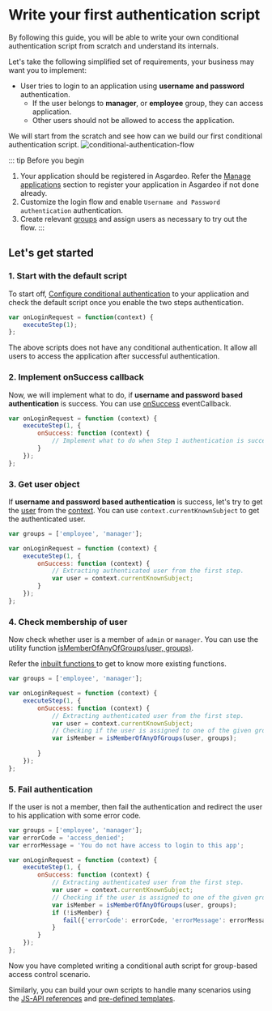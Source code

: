 # Write your first authentication script

By following this guide, you will be able to write your own conditional authentication script from scratch and understand its internals.

Let's take the following simplified set of requirements, your business may want you to implement:

- User tries to login to an application using **username and password** authentication.
  - If the user belongs to **manager**, or **employee** group, they can access application.
  - Other users should not be allowed to access the application.                                                           

We will start from the scratch and see how can we build our first conditional authentication script.
<img :src="$withBase('/assets/img/guides/conditional-auth/conditional-auth-flow-diagram-condition-flow.png')" alt="conditional-authentication-flow">

::: tip Before you begin
1. Your application should be registered in Asgardeo. Refer the <a href="../../../applications">Manage applications</a> section to register your application in Asgardeo if
   not done already.
2. Customize the login flow and enable `Username and Password authentication` authentication.
3. Create relevant <a href="../../../user-management/groups">groups</a> and assign users as necessary to try out the flow.
:::

## Let's get started

### 1. Start with the default script

To start off, <a href="../configure-conditional-auth">Configure conditional authentication</a> to your application and check the default script once you enable the two steps authentication.

```js
var onLoginRequest = function(context) {
    executeStep(1);
};
```
The above scripts does not have any conditional authentication. It allow all users to access the application after successful authentication.

### 2. Implement onSuccess callback

Now, we will implement what to do, if  **username and password based authentication** is success. You can use <a href="../conditional-auth-js-api-reference/#executestep-stepid-options-eventcallbacks">onSuccess</a> eventCallback.

```js
var onLoginRequest = function (context) {
    executeStep(1, {
        onSuccess: function (context) {
            // Implement what to do when Step 1 authentication is success.
        }
    });
};
```

### 3. Get user object

If **username and password based authentication** is success, let's try to get the <a href="../conditional-auth-js-api-reference/#user-object">user</a> from the <a href="../conditional-auth-js-api-reference/#context-object">context</a>. You can use `context.currentKnownSubject` to get the authenticated user.

```js
var groups = ['employee', 'manager'];

var onLoginRequest = function (context) {
    executeStep(1, {
        onSuccess: function (context) {
            // Extracting authenticated user from the first step.
            var user = context.currentKnownSubject;
        }
    });
};
```

### 4. Check membership of user

Now check whether user is a member of `admin` or `manager`. You can use the utility function <a href="../conditional-auth-js-api-reference/#ismemberofanyofgroups-user-groups">isMemberOfAnyOfGroups(user, groups)</a>. 

Refer the <a href="../conditional-auth-js-api-reference"> inbuilt functions </a> to get to know more existing functions.

```js
var groups = ['employee', 'manager'];

var onLoginRequest = function (context) {
    executeStep(1, {
        onSuccess: function (context) {
            // Extracting authenticated user from the first step.
            var user = context.currentKnownSubject;
            // Checking if the user is assigned to one of the given groups.
            var isMember = isMemberOfAnyOfGroups(user, groups);
            
        }
    });
};
```

### 5. Fail authentication

If the user is not a member, then fail the authentication and redirect the user to his application with some error code.

```js
var groups = ['employee', 'manager'];
var errorCode = 'access_denied';
var errorMessage = 'You do not have access to login to this app';

var onLoginRequest = function (context) {
    executeStep(1, {
        onSuccess: function (context) {
            // Extracting authenticated user from the first step.
            var user = context.currentKnownSubject;
            // Checking if the user is assigned to one of the given groups.
            var isMember = isMemberOfAnyOfGroups(user, groups);
            if (!isMember) {
               fail({'errorCode': errorCode, 'errorMessage': errorMessage});
            }  
        }
    });
};
```

Now you have completed writing a conditional auth script for group-based access control scenario.

Similarly, you can build your own scripts to handle many scenarios using the <a href="../conditional-auth-js-api-reference" >JS-API references</a> and <a href="../conditional-auth-templates">pre-defined templates</a>.
